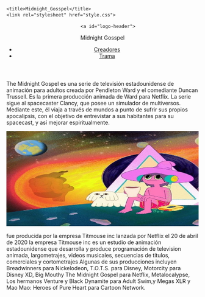 <!DCOTYPE html>
<html lang="es">
<head>	
    
    <title>Midnight_Gosspel</title>
    <link rel="stylesheet" href="style.css">
</head>
<body> 
<header id="main-header">

        <a id="logo-header">

<span class="site-name"> Midnight Gosspel </span>
</a><!--/#logo-header-->
<nav>
	<ul>
		<li><a href="creadores.html">Creadores</a></li>
		<li><a href="trama.html">Trama</a></li>
	</ul>
	</nav><!-- / nav -->

</center>
</header><!-- / #main-header-->

<section id="main-content">
<article>

<div class="content">

<p>
The Midnight Gospel es una serie de televisión estadounidense 
de animación para adultos creada por Pendleton Ward y el comediante Duncan Trussell. 
Es la primera producción animada de Ward para Netflix.
La serie sigue al spacecaster Clancy, que posee un simulador de multiversos. 
Mediante este, él viaja a través de mundos a punto de sufrir sus propios apocalipsis,
con el objetivo de entrevistar a sus habitantes para su spacecast, y así mejorar espiritualmente.
</p>
<img src="The_Midnight_Gospel1.jpg" width="800" height="250">
<p>
fue producida por la empresa Titmouse inc lanzada por Netflix el 20 de abril de 2020
la empresa Titmouse inc es un estudio de animación estadounidense que desarrolla y produce programación de television animada,
largometrajes, videos musicales, secuencias de titulos, comerciales y cortometrajes  
Algunas de sus producciones incluyen Breadwinners para Nickelodeon, T.O.T.S. para Disney, Motorcity para 
Disney XD, Big Mouthy The Midnight Gospel para Netflix, Metalocalypse, 
Los hermanos Venture y Black Dynamite para Adult Swim,y Megas XLR y Mao Mao: Heroes of Pure Heart
para Cartoon Network.
</p>
